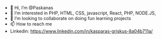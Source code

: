 - 👋 Hi, I’m @Paskanas
- 👀 I’m interested in PHP, HTML, CSS, javascript, React, PHP, NODE.JS, 
- 💞️ I’m looking to collaborate on doing fun learning projects
- 📫 How to reach me 
- Linkedin: https://www.linkedin.com/in/kasparas-griskus-8a04b711a/

<!---
Paskanas/Paskanas is a ✨ special ✨ repository because its `README.md` (this file) appears on your GitHub profile.
You can click the Preview link to take a look at your changes.
--->
